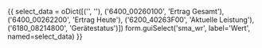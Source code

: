 {{
select_data = oDict([('', ''),
    ('6400_00260100', 'Ertrag Gesamt'),
    ('6400_00262200', 'Ertrag Heute'),
    ('6200_40263F00', 'Aktuelle Leistung'),
    ('6180_08214800', 'Gerätestatus')])
form.guiSelect('sma_wr', label='Wert', named=select_data)
}}
